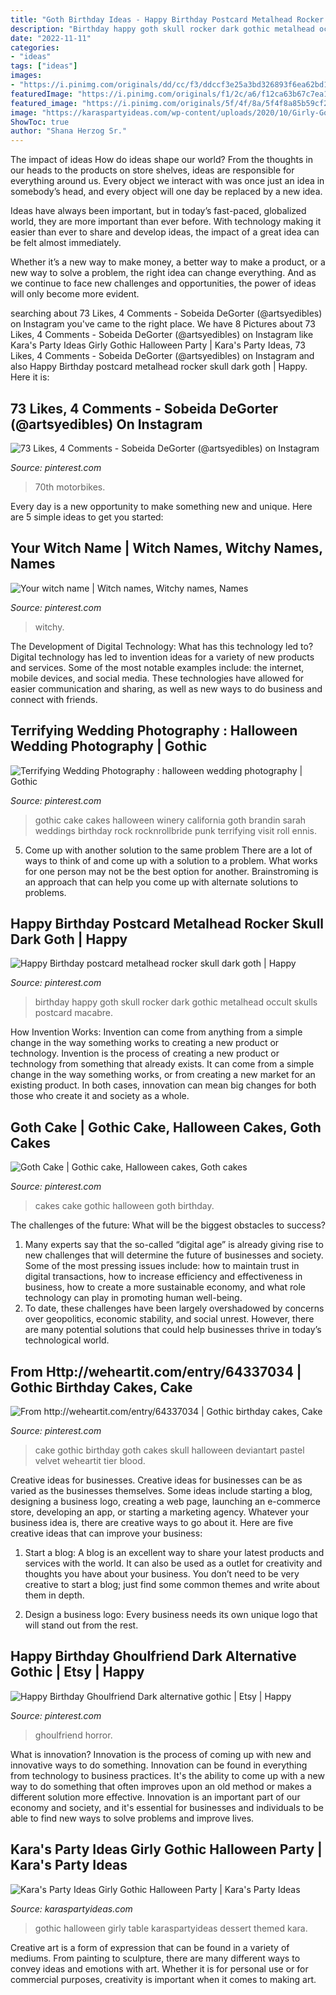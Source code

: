```yaml
---
title: "Goth Birthday Ideas - Happy Birthday Postcard Metalhead Rocker Skull Dark Goth"
description: "Birthday happy goth skull rocker dark gothic metalhead occult skulls postcard macabre"
date: "2022-11-11"
categories:
- "ideas"
tags: ["ideas"]
images:
- "https://i.pinimg.com/originals/dd/cc/f3/ddccf3e25a3bd326893f6ea62bd18925.jpg"
featuredImage: "https://i.pinimg.com/originals/f1/2c/a6/f12ca63b67c7ea14547e6c4749b56d79.jpg"
featured_image: "https://i.pinimg.com/originals/5f/4f/8a/5f4f8a85b59cf2e22add8ad6f7b65715.jpg"
image: "https://karaspartyideas.com/wp-content/uploads/2020/10/Girly-Gothic-Halloween-Party-via-Karas-Party-Ideas-KarasPartyIdeas.com4_.jpeg"
ShowToc: true
author: "Shana Herzog Sr."
---
```



The impact of ideas
How do ideas shape our world?
From the thoughts in our heads to the products on store shelves, ideas are responsible for everything around us. Every object we interact with was once just an idea in somebody’s head, and every object will one day be replaced by a new idea.

Ideas have always been important, but in today’s fast-paced, globalized world, they are more important than ever before. With technology making it easier than ever to share and develop ideas, the impact of a great idea can be felt almost immediately.

Whether it’s a new way to make money, a better way to make a product, or a new way to solve a problem, the right idea can change everything. And as we continue to face new challenges and opportunities, the power of ideas will only become more evident.

	

		
searching about 73 Likes, 4 Comments - Sobeida DeGorter (@artsyedibles) on Instagram you've came to the right place. We have 8 Pictures about 73 Likes, 4 Comments - Sobeida DeGorter (@artsyedibles) on Instagram like Kara&#039;s Party Ideas Girly Gothic Halloween Party | Kara&#039;s Party Ideas, 73 Likes, 4 Comments - Sobeida DeGorter (@artsyedibles) on Instagram and also Happy Birthday postcard metalhead rocker skull dark goth | Happy. Here it is:
		
    
## 73 Likes, 4 Comments - Sobeida DeGorter (@artsyedibles) On Instagram

<img loading=lazy src="https://i.pinimg.com/736x/8b/e1/07/8be10763837b87d0cd3e7b888d1def39.jpg" onerror="this.onerror=null;this.src='https://tse2.mm.bing.net/th?id=OIP.iqEwd5_bF88EAcbterao1AHaJQ&amp;pid=15.1';" alt="73 Likes, 4 Comments - Sobeida DeGorter (@artsyedibles) on Instagram">

_Source: pinterest.com_

>70th motorbikes. 

	

Every day is a new opportunity to make something new and unique. Here are 5 simple ideas to get you started: 

    
## Your Witch Name | Witch Names, Witchy Names, Names

<img loading=lazy src="https://i.pinimg.com/736x/74/9e/a9/749ea9bb1a79fc17c012a9023ed68973--halloween-humor-happy-halloween.jpg" onerror="this.onerror=null;this.src='https://tse2.mm.bing.net/th?id=OIP.wIPjX7l7C_oikYUrAJ-bLgEsC7&amp;pid=15.1';" alt="Your witch name | Witch names, Witchy names, Names">

_Source: pinterest.com_

>witchy. 

	

The Development of Digital Technology: What has this technology led to?
Digital technology has led to invention ideas for a variety of new products and services. Some of the most notable examples include: the internet, mobile devices, and social media. These technologies have allowed for easier communication and sharing, as well as new ways to do business and connect with friends.

    
## Terrifying Wedding Photography : Halloween Wedding Photography | Gothic

<img loading=lazy src="https://i.pinimg.com/originals/5f/4f/8a/5f4f8a85b59cf2e22add8ad6f7b65715.jpg" onerror="this.onerror=null;this.src='https://tse4.mm.bing.net/th?id=OIP.IK0AyyDizNLPG__nayst4gHaLG&amp;pid=15.1';" alt="Terrifying Wedding Photography : halloween wedding photography | Gothic">

_Source: pinterest.com_

>gothic cake cakes halloween winery california goth brandin sarah weddings birthday rock rocknrollbride punk terrifying visit roll ennis. 

	

5. Come up with another solution to the same problem
There are a lot of ways to think of and come up with a solution to a problem. What works for one person may not be the best option for another. Brainstroming is an approach that can help you come up with alternate solutions to problems.

    
## Happy Birthday Postcard Metalhead Rocker Skull Dark Goth | Happy

<img loading=lazy src="https://i.pinimg.com/736x/ba/35/a8/ba35a8e4b161d77368be500a2b46aebc.jpg" onerror="this.onerror=null;this.src='https://tse4.mm.bing.net/th?id=OIP.4t3DhzUi0W_JX8RDyCGYPQHaKe&amp;pid=15.1';" alt="Happy Birthday postcard metalhead rocker skull dark goth | Happy">

_Source: pinterest.com_

>birthday happy goth skull rocker dark gothic metalhead occult skulls postcard macabre. 

	

How Invention Works: Invention can come from anything from a simple change in the way something works to creating a new product or technology.
Invention is the process of creating a new product or technology from something that already exists. It can come from a simple change in the way something works, or from creating a new market for an existing product. In both cases, innovation can mean big changes for both those who create it and society as a whole.

    
## Goth Cake | Gothic Cake, Halloween Cakes, Goth Cakes

<img loading=lazy src="https://i.pinimg.com/originals/f1/2c/a6/f12ca63b67c7ea14547e6c4749b56d79.jpg" onerror="this.onerror=null;this.src='https://tse3.mm.bing.net/th?id=OIP.Ccbn1gMCkpPW_neaBq84OgHaLH&amp;pid=15.1';" alt="Goth Cake | Gothic cake, Halloween cakes, Goth cakes">

_Source: pinterest.com_

>cakes cake gothic halloween goth birthday. 

	

The challenges of the future: What will be the biggest obstacles to success?
1. Many experts say that the so-called “digital age” is already giving rise to new challenges that will determine the future of businesses and society. Some of the most pressing issues include: how to maintain trust in digital transactions, how to increase efficiency and effectiveness in business, how to create a more sustainable economy, and what role technology can play in promoting human well-being.
2. To date, these challenges have been largely overshadowed by concerns over geopolitics, economic stability, and social unrest. However, there are many potential solutions that could help businesses thrive in today’s technological world.

    
## From Http://weheartit.com/entry/64337034 | Gothic Birthday Cakes, Cake

<img loading=lazy src="https://i.pinimg.com/originals/dd/cc/f3/ddccf3e25a3bd326893f6ea62bd18925.jpg" onerror="this.onerror=null;this.src='https://tse4.mm.bing.net/th?id=OIP.rPxeMsT9GbQyUfjt7V3FCgHaJ4&amp;pid=15.1';" alt="From http://weheartit.com/entry/64337034 | Gothic birthday cakes, Cake">

_Source: pinterest.com_

>cake gothic birthday goth cakes skull halloween deviantart pastel velvet weheartit tier blood. 

	

Creative ideas for businesses.
Creative ideas for businesses can be as varied as the businesses themselves. Some ideas include starting a blog, designing a business logo, creating a web page, launching an e-commerce store, developing an app, or starting a marketing agency. Whatever your business idea is, there are creative ways to go about it. Here are five creative ideas that can improve your business:
1. Start a blog: A blog is an excellent way to share your latest products and services with the world. It can also be used as a outlet for creativity and thoughts you have about your business. You don’t need to be very creative to start a blog; just find some common themes and write about them in depth.

2. Design a business logo: Every business needs its own unique logo that will stand out from the rest.

    
## Happy Birthday Ghoulfriend Dark Alternative Gothic | Etsy | Happy

<img loading=lazy src="https://i.pinimg.com/736x/56/63/5c/56635ce701a1920d2c3b7f0dc8d151ec.jpg" onerror="this.onerror=null;this.src='https://tse3.mm.bing.net/th?id=OIP.BZ0uBCNAgVPQr5qaG7Zu2wHaHa&amp;pid=15.1';" alt="Happy Birthday Ghoulfriend Dark alternative gothic | Etsy | Happy">

_Source: pinterest.com_

>ghoulfriend horror. 

	

What is innovation?
Innovation is the process of coming up with new and innovative ways to do something. Innovation can be found in everything from technology to business practices. It's the ability to come up with a new way to do something that often improves upon an old method or makes a different solution more effective. Innovation is an important part of our economy and society, and it's essential for businesses and individuals to be able to find new ways to solve problems and improve lives.

    
## Kara&#039;s Party Ideas Girly Gothic Halloween Party | Kara&#039;s Party Ideas

<img loading=lazy src="https://karaspartyideas.com/wp-content/uploads/2020/10/Girly-Gothic-Halloween-Party-via-Karas-Party-Ideas-KarasPartyIdeas.com4_.jpeg" onerror="this.onerror=null;this.src='https://tse2.mm.bing.net/th?id=OIP.g4EKBHsTazQVob5TY9wOdAHaLH&amp;pid=15.1';" alt="Kara&#039;s Party Ideas Girly Gothic Halloween Party | Kara&#039;s Party Ideas">

_Source: karaspartyideas.com_

>gothic halloween girly table karaspartyideas dessert themed kara. 

	

Creative art is a form of expression that can be found in a variety of mediums. From painting to sculpture, there are many different ways to convey ideas and emotions with art. Whether it is for personal use or for commercial purposes, creativity is important when it comes to making art.

